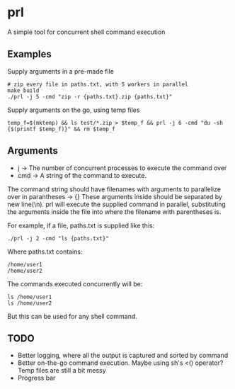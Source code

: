 # prl
A simple tool for concurrent shell command execution

## Examples

Supply arguments in a pre-made file
```
# zip every file in paths.txt, with 5 workers in parallel
make build
./prl -j 5 -cmd "zip -r {paths.txt}.zip {paths.txt}"
```

Supply arguments on the go, using temp files
```
temp_f=$(mktemp) && ls test/*.zip > $temp_f && prl -j 6 -cmd "du -sh {$(printf $temp_f)}" && rm $temp_f
```

## Arguments

- j -> The number of concurrent processes to execute the command over
- cmd -> A string of the command to execute. 

The command string should have filenames with arguments to parallelize over in parantheses -> {}
These arguments inside should be separated by new line(\n).
prl will execute the supplied command in parallel, substituting the arguments inside the file into
where the filename with parentheses is.

For example, if a file, paths.txt is supplied like this:
```
./prl -j 2 -cmd "ls {paths.txt}"
```
Where paths.txt contains:
```
/home/user1
/home/user2
```
The commands executed concurrently will be:
```
ls /home/user1
ls /home/user2
```
But this can be used for any shell command.

## TODO
- Better logging, where all the output is captured and sorted by command
- Better on-the-go command execution. Maybe using sh's <() operator? Temp files are still a bit messy
- Progress bar
